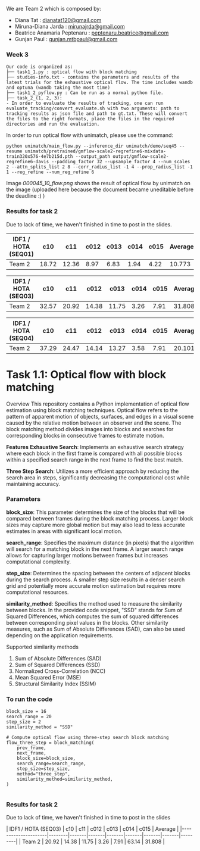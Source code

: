 We are Team 2 which is composed by:
- Diana Tat : dianatat120@gmail.com
- Miruna-Diana Jarda : mirunajrda@gmail.com
- Beatrice Anamaria Peptenaru : peptenaru.beatrice@gmail.com 
- Gunjan Paul : gunjan.mtbpaul@gmail.com


### Week 3
``` 
Our code is organized as:
├── task1_1.py : optical flow with block matching
├── studies-info.txt - contains the parameters and results of the latest trials for the exhaustive optical flow. The time includes wandb and optuna (wandb taking the most time)
├── task1_2_pyflow.py : Can be run as a normal python file. 
├── task_2_(1, 2, 3):
- In order to evaluate the results of tracking, one can run evaluate_tracking/convert_evaluate.sh with two arguments: path to tracking results as json file and path to gt.txt. These will convert the files to the right formats, place the files in the required directories and run the evaluation.
``` 


In order to run optical flow with unimatch, please use the command:
```console
python unimatch/main_flow.py --inference_dir unimatch/demo/seq45 --resume unimatch/pretrained/gmflow-scale2-regrefine6-mixdata-train320x576-4e7b215d.pth --output_path output/gmflow-scale2-regrefine6-davis --padding_factor 32 --upsample_factor 4 --num_scales 2 --attn_splits_list 2 8 --corr_radius_list -1 4 --prop_radius_list -1 1 --reg_refine --num_reg_refine 6
``` 

Image _000045_10_flow.png_ shows the result of optical flow by unimatch on the image (uploaded here because the document became uneditable before the deadline :) )

### Results for task 2

Due to lack of time, we haven't finished in time to post in the slides.

| IDF1 / HOTA (SEQ01) | c10   | c11   | c012  | c013  | c014  | c015  | Average |
|---------------------|-------|-------|-------|-------|-------|-------|---------|
| Team 2              | 18.72 | 12.36 | 8.97  | 6.83  | 1.94  | 4.22  | 10.773  |


| IDF1 / HOTA (SEQ03) | c10   | c11   | c012  | c013  | c014  | c015  | Average |
|---------------------|-------|-------|-------|-------|-------|-------|---------|
| Team 2              | 32.57 | 20.92 | 14.38 | 11.75 | 3.26  | 7.91  | 31.808  |

| IDF1 / HOTA (SEQ04) | c10   | c11   | c012  | c013  | c014  | c015  | Average |
|---------------------|-------|-------|-------|-------|-------|-------|---------|
| Team 2              | 37.29 | 24.47 | 14.14 | 13.27 | 3.58  | 7.91  | 20.101  |


# Task 1.1: Optical flow with block matching 

Overview
This repository contains a Python implementation of optical flow estimation using block matching techniques. Optical flow refers to the pattern of apparent motion of objects, surfaces, and edges in a visual scene caused by the relative motion between an observer and the scene. The block matching method divides images into blocks and searches for corresponding blocks in consecutive frames to estimate motion.

**Features**
**Exhaustive Search**: Implements an exhaustive search strategy where each block in the first frame is compared with all possible blocks within a specified search range in the next frame to find the best match.

**Three Step Search**: Utilizes a more efficient approach by reducing the search area in steps, significantly decreasing the computational cost while maintaining accuracy.


### Parameters

**block_size**: This parameter determines the size of the blocks that will be compared between frames during the block matching process.
Larger block sizes may capture more global motion but may also lead to less accurate estimates in areas with significant local motion.

**search_range**: Specifies the maximum distance (in pixels) that the algorithm will search for a matching block in the next frame.
A larger search range allows for capturing larger motions between frames but increases computational complexity.

**step_size**: Determines the spacing between the centers of adjacent blocks during the search process.
A smaller step size results in a denser search grid and potentially more accurate motion estimation but requires more computational resources.

**similarity_method**: Specifies the method used to measure the similarity between blocks.
In the provided code snippet, "SSD" stands for Sum of Squared Differences, which computes the sum of squared differences between corresponding pixel values in the blocks.
Other similarity measures, such as Sum of Absolute Differences (SAD), can also be used depending on the application requirements.

Supported similarity methods
  1. Sum of Absolute Differences (SAD)
  2. Sum of Squared Differences (SSD)
  3. Normalized Cross-Correlation (NCC)
  4. Mean Squared Error (MSE)
  5. Structural Similarity Index (SSIM)

### To run the code
```
block_size = 16
search_range = 20
step_size = 2
similarity_method = "SSD"

# Compute optical flow using three-step search block matching
flow_three_step = block_matching(
    prev_frame,
    next_frame,
    block_size=block_size,
    search_range=search_range,
    step_size=step_size,
    method="three_step",
    similarity_method=similarity_method,
)


```

### Results for task 2

Due to lack of time, we haven't finished in time to post in the slides

| IDF1 / HOTA (SEQ03) | c10   | c11   | c012  | c013  | c014  | c015  | Average |
|---------------------|--------|-------|-------|-------|-------|-------|-------|---------|
| Team 2              | 20.92 | 14.38 | 11.75 | 3.26  | 7.91  | 63.14 | 31.808  |
